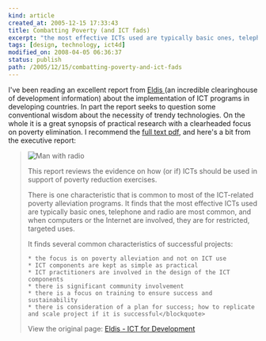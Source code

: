 ```yaml
---
kind: article
created_at: 2005-12-15 17:33:43
title: Combatting Poverty (and ICT fads)
excerpt: "the most effective ICTs used are typically basic ones‚ telephone and radio are most common, and when computers or the Internet are involved, they are for restricted, targeted uses."
tags: [design, technology, ict4d]
modified_on: 2008-04-05 06:36:37
status: publish 
path: /2005/12/15/combatting-poverty-and-ict-fads
---
```


I've been reading an excellent report from <a href="http://www.eldis.org/">Eldis </a>(an incredible clearinghouse of development information) about the implementation of ICT programs in developing countries. In part the report seeks to question some conventional wisdom about the necessity of trendy technologies. On the whole it is a great synopsis of practical research with a clearheaded focus on poverty elimination. I recommend the <a href="http://www.eldis.org/fulltext/sidaictpoverty.pdf">full text pdf</a>, and here's a bit from the executive report: 

<blockquote class="large">

<img src='/static/images/PanosTBolstadradio.jpg' alt='Man with radio' />

This report reviews the evidence on how (or if) ICTs should be used in support of poverty reduction exercises.

There is one characteristic that is common to most of the ICT-related poverty alleviation programs. It finds that the most effective ICTs used are typically basic ones‚ telephone and radio are most common, and when computers or the Internet are involved, they are for restricted, targeted uses.

It finds several common characteristics of successful projects:

    * the focus is on poverty alleviation and not on ICT use
    * ICT components are kept as simple as practical
    * ICT practitioners are involved in the design of the ICT components
    * there is significant community involvement
    * there is a focus on training to ensure success and sustainability
    * there is consideration of a plan for success; how to replicate and scale project if it is successful</blockquote>

View the original page: <a href="http://www.eldis.org/cf/search/disp/DocDisplay.cfm?Doc=DOC20186&#038;Resource=f1ict">Eldis - ICT for Development</a>

